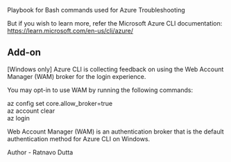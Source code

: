 Playbook for Bash commands used for Azure Troubleshooting

But if you wish to learn more, refer the Microsoft Azure CLI documentation: https://learn.microsoft.com/en-us/cli/azure/

Add-on
------------------------------
[Windows only] Azure CLI is collecting feedback on using the Web Account Manager (WAM) broker for the login experience.

You may opt-in to use WAM by running the following commands:

az config set core.allow_broker=true
<br>
az account clear
<br>
az login
<br>

Web Account Manager (WAM) is an authentication broker that is the default authentication method for Azure CLI on Windows.

Author - Ratnavo Dutta